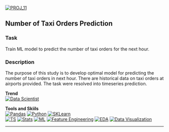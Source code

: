 [![PROJ_11](https://img.shields.io/badge/go%20to%20PROJECT-11-87CEEB)](https://github.com/ivan-aleshin/yandex-practicum-projects/blob/main/11_timeseries_prediction/11_timeseries_prediction.ipynb)
## Number of Taxi Orders Prediction

### Task
Train ML model to predict the number of taxi orders for the next hour.  

### Description
The purpose of this study is to develop optimal model for predicting the number of taxi orders in next hour. There are historical data on taxi orders at airports provided. The task were resolved into timeseries prediction.

**Trend**  
[![Data Scientist](https://img.shields.io/static/v1?label=Trend&message=Data%20Scientist&color=218c74)](#)  

**Tools and Skiils**  
[![Pandas](https://img.shields.io/static/v1?label=tool&message=Pandas&color=40407a)](#)
[![Python](https://img.shields.io/static/v1?label=tool&message=Python&color=33d9b2)](#)
[![SKLearn](https://img.shields.io/static/v1?label=tool&message=sklearn&color=cd6133)](#)  
[![TS](https://img.shields.io/static/v1?label=skill&message=Timeseries&color=52BE80)](#)
[![Stats](https://img.shields.io/static/v1?label=skill&message=Statistics&color=AF7AC5)](#)
[![ML](https://img.shields.io/static/v1?label=skill&message=Machine%20Learning&color=1B9CFC)](#)
[![Feature Engineering](https://img.shields.io/static/v1?label=skill&message=Feature%20Engineering&color=B33771)](#)
[![EDA](https://img.shields.io/static/v1?label=skill&message=EDA&color=FFBF00)](#)
[![Data Visualization](https://img.shields.io/static/v1?label=skill&message=Data%20Visualization&color=9FE2BF)](#)  

***
